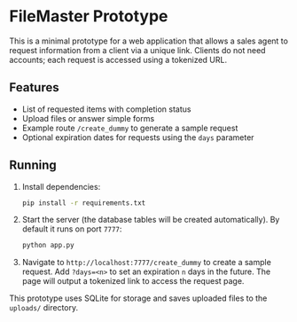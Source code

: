 # FileMaster Prototype

This is a minimal prototype for a web application that allows a sales agent to request information from a client via a unique link. Clients do not need accounts; each request is accessed using a tokenized URL.

## Features

- List of requested items with completion status
- Upload files or answer simple forms
- Example route `/create_dummy` to generate a sample request
- Optional expiration dates for requests using the `days` parameter

## Running

1. Install dependencies:
   ```bash
   pip install -r requirements.txt
   ```
2. Start the server (the database tables will be created automatically). By default it runs on port `7777`:
   ```bash
   python app.py
   ```
3. Navigate to `http://localhost:7777/create_dummy` to create a sample request. Add
   `?days=<n>` to set an expiration `n` days in the future. The page will output
   a tokenized link to access the request page.

This prototype uses SQLite for storage and saves uploaded files to the `uploads/` directory.
